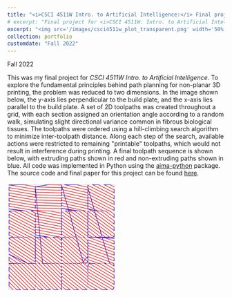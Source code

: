 ```yaml
---
title: "<i>CSCI 4511W Intro. to Artificial Intelligence:</i> Final project"
# excerpt: "Final project for <i>CSCI 4511W: Intro. to Artificial Intelligence</i>, titled \"Sequencing Tissue-Imitating 3D Printer Toolpaths for Time-Optimal Printing Under Printability Constraints.\" <br/><img src='/images/csci4511w_plot_transparent.png' width='50%'>"
excerpt: "<img src='/images/csci4511w_plot_transparent.png' width='50%'>"
collection: portfolio
customdate: "Fall 2022"
---
```


<p class="page__date"><strong><i class="fa fa-fw fa-calendar" aria-hidden="true"></i> </strong>Fall 2022</p>

This was my final project for <i>CSCI 4511W Intro. to Artificial Intelligence</i>. To explore the fundamental principles behind path planning for non-planar 3D printing, the problem was reduced to two dimensions. In the image shown below, the y-axis lies perpendicular to the build plate, and the x-axis lies parallel to the build plate. A set of 2D toolpaths was created throughout a grid, with each section assigned an orientation angle according to a random walk, simulating slight directional variance common in fibrous biological tissues. The toolpaths were ordered using a hill-climbing search algorithm to minimize inter-toolpath distance. Along each step of the search, available actions were restricted to remaining "printable" toolpaths, which would not result in interference during printing. A final toolpath sequence is shown below, with extruding paths shown in red and non-extruding paths shown in blue. All code was implemented in Python using the <a href="https://github.com/aimacode/aima-python" target="_blank">aima-python</a> package. The source code and final paper for this project can be found <a href="https://github.com/Spenbert02/CSCI-4511W-Final-Project" target="_blank">here</a>.

<img src='/images/csci4511w_plot_transparent.png' width="50%">

